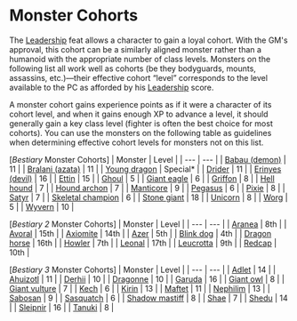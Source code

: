 # Monster Cohorts

The [Leadership](../feats.md#_leadership) feat allows a character to gain a loyal cohort. With the GM's approval, this cohort can be a similarly aligned monster rather than a humanoid with the appropriate number of class levels. Monsters on the following list all work well as cohorts (be they bodyguards, mounts, assassins, etc.)—their effective cohort “level” corresponds to the level available to the PC as afforded by his [Leadership](../feats.md#_leadership) score.

A monster cohort gains experience points as if it were a character of its cohort level, and when it gains enough XP to advance a level, it should generally gain a key class level (fighter is often the best choice for most cohorts). You can use the monsters on the following table as guidelines when determining effective cohort levels for monsters not on this list.

[_Bestiary_ Monster Cohorts]
| Monster | Level |
| --- | --- |
| [Babau (demon)](monsters/demon.md#_demon-babau) | 11 |
| [Bralani (azata)](monsters/azata.md#_azata-bralani) | 11 |
| [Young dragon](monsters/dragon.md) | Special\* |
| [Drider](monsters/drider.md) | 11 |
| [Erinyes (devil)](monsters/devil.md#_devil-erinyes) | 16 |
| [Ettin](monsters/ettin.md) | 15 |
| [Ghoul](monsters/ghoul.md) | 5 |
| [Giant eagle](monsters/eagle.md#_eagle-giant) | 6 |
| [Griffon](monsters/griffon.md) | 8 |
| [Hell hound](monsters/hellHound.md) | 7 |
| [Hound archon](monsters/archon.md#_archon-hound) | 7 |
| [Manticore](monsters/manticore.md) | 9 |
| [Pegasus](monsters/pegasus.md) | 6 |
| [Pixie](monsters/pixie.md) | 8 |
| [Satyr](monsters/satyr.md) | 7 |
| [Skeletal champion](monsters/skeletalChampion.md) | 6 |
| [Stone giant](monsters/giant.md#_giant-stone) | 18 |
| [Unicorn](monsters/unicorn.md) | 8 |
| [Worg](monsters/worg.md) | 5 |
| [Wyvern](monsters/wyvern.md) | 10 |

[_Bestiary 2_ Monster Cohorts]
| Monster | Level |
| --- | --- |
| [Aranea](additionalMonsters/aranea.md) | 8th |
| [Avoral](additionalMonsters/agathion.md#_agathion,-avoral) | 15th |
| [Axiomite](additionalMonsters/axiomite.md) | 14th |
| [Azer](additionalMonsters/azer.md) | 5th |
| [Blink dog](additionalMonsters/blinkdog.md) | 4th |
| [Dragon horse](additionalMonsters/dragonhorse.md) | 16th |
| [Howler](additionalMonsters/howler.md) | 7th |
| [Leonal](additionalMonsters/agathion.md#_agathion,-leonal) | 17th |
| [Leucrotta](additionalMonsters/leucrotta.md) | 9th |
| [Redcap](additionalMonsters/redcap.md) | 10th |

[_Bestiary 3_ Monster Cohorts]
| Monster | Level |
| --- | --- |
| [Adlet](bestiary3/adlet.md) | 14 |
| [Ahuizotl](bestiary3/ahuizotl.md) | 11 |
| [Derhii](bestiary3/derhii.md) | 10 |
| [Dragonne](bestiary3/dragonne.md) | 10 |
| [Garuda](bestiary3/garuda.md) | 16 |
| [Giant owl](bestiary3/owl.md) | 8 |
| [Giant vulture](bestiary3/vulture.md) | 7 |
| [Kech](bestiary3/kech.md) | 6 |
| [Kirin](bestiary3/kirin.md) | 13 |
| [Maftet](bestiary3/maftet.md) | 11 |
| [Nephilim](bestiary3/nephilim.md) | 13 |
| [Sabosan](bestiary3/sabosan.md) | 9 |
| [Sasquatch](bestiary3/sasquatch.md) | 6 |
| [Shadow mastiff](bestiary3/shadowMastiff.md) | 8 |
| [Shae](bestiary3/shae.md) | 7 |
| [Shedu](bestiary3/shedu.md) | 14 |
| [Sleipnir](bestiary3/sleipnir.md) | 16 |
| [Tanuki](bestiary3/tanuki.md) | 8 |

